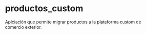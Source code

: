 # productos_custom

Aplciación que permite migrar productos a la plataforma custom de comercio exterior.
